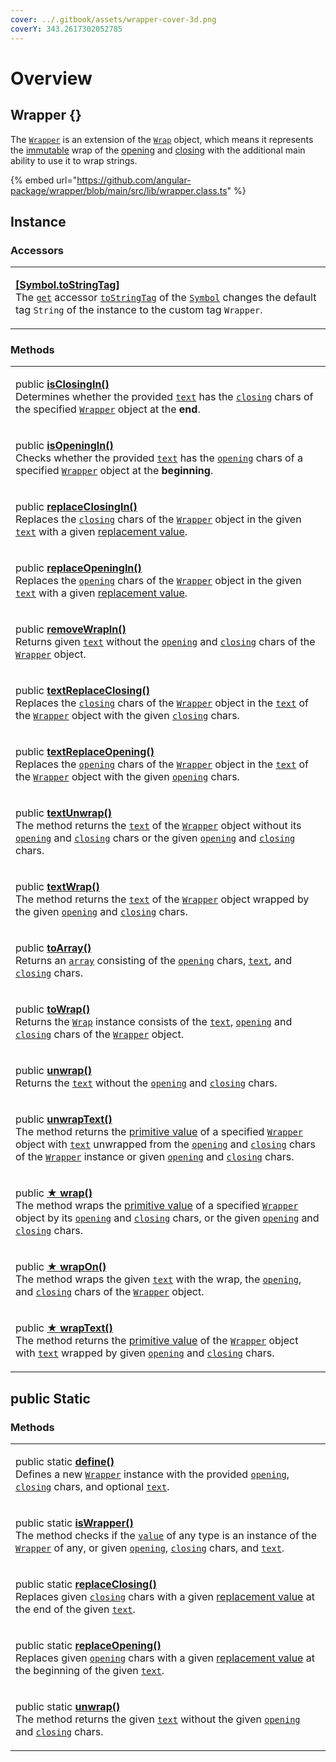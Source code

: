 ```yaml
---
cover: ../.gitbook/assets/wrapper-cover-3d.png
coverY: 343.2617302052785
---
```


# Overview

## Wrapper {}

The [`Wrapper`](https://github.com/angular-package/wrapper/blob/main/src/lib/wrapper.class.ts) is an extension of the [`Wrap`](broken-reference) object, which means it represents the [immutable](https://developer.mozilla.org/en-US/docs/Glossary/Immutable) wrap of the [opening](../getting-started/basic-concepts.md#opening) and [closing](../getting-started/basic-concepts.md#closing) with the additional main ability to use it to wrap strings.&#x20;

{% embed url="https://github.com/angular-package/wrapper/blob/main/src/lib/wrapper.class.ts" %}

## Instance

### Accessors

|                                                                                                                                                                                                                                                                                                                                                                                                                                                                                                                                                                                                                                                    |
| -------------------------------------------------------------------------------------------------------------------------------------------------------------------------------------------------------------------------------------------------------------------------------------------------------------------------------------------------------------------------------------------------------------------------------------------------------------------------------------------------------------------------------------------------------------------------------------------------------------------------------------------------- |
| <p><strong></strong><a href="accessors/get-symbol.tostringtag.md#symbol.tostringtag"><strong>​[Symbol.toStringTag]</strong></a><br>The <a href="https://developer.mozilla.org/en-US/docs/Web/JavaScript/Reference/Functions/get"><code>get</code></a> accessor <a href="https://developer.mozilla.org/en-US/docs/Web/JavaScript/Reference/Global_Objects/Symbol/toStringTag"><code>toStringTag</code></a> of the <a href="https://developer.mozilla.org/en-US/docs/Web/JavaScript/Reference/Global_Objects/Symbol"><code>Symbol</code></a> changes the default tag <code>String</code> of the instance to the custom tag <code>Wrapper</code>.</p> |

### Methods

|                                                                                                                                                                                                                                                                                                                                                                                                                                                                                                                                                                                                                                                                                                                              |
| ---------------------------------------------------------------------------------------------------------------------------------------------------------------------------------------------------------------------------------------------------------------------------------------------------------------------------------------------------------------------------------------------------------------------------------------------------------------------------------------------------------------------------------------------------------------------------------------------------------------------------------------------------------------------------------------------------------------------------- |
| <p>public <a href="methods/isclosingin.md"><strong>isClosingIn()</strong></a><br>Determines whether the provided <a href="methods/isclosingin.md#text-string"><code>text</code></a> has the <a href="../wrap/accessors/get-closing.md"><code>closing</code></a> chars of the specified <a href="broken-reference"><code>Wrapper</code></a> object at the <strong>end</strong>.</p>                                                                                                                                                                                                                                                                                                                                           |
| <p>public <a href="methods/isopeningin.md"><strong>isOpeningIn()</strong></a><br>Checks whether the provided <a href="methods/isopeningin.md#text-string"><code>text</code></a> has the <a href="../wrap/accessors/get-opening.md"><code>opening</code></a> chars of a specified <a href="broken-reference"><code>Wrapper</code></a> object at the <strong>beginning</strong>.</p>                                                                                                                                                                                                                                                                                                                                           |
| <p>public <a href="methods/replaceclosingin.md"><strong>replaceClosingIn()</strong></a><br>Replaces the <a href="../wrap/accessors/get-closing.md"><code>closing</code></a> chars of the <a href="overview.md"><code>Wrapper</code></a> object in the given <a href="methods/replaceclosingin.md#text-string"><code>text</code></a> with a given <a href="methods/replaceclosingin.md#replacevalue-string">replacement value</a>.</p>                                                                                                                                                                                                                                                                                        |
| <p>public <a href="methods/replaceopeningin.md#replacevalue-string"><strong>replaceOpeningIn()</strong></a><br>Replaces the <a href="../wrap/accessors/get-opening.md"><code>opening</code></a> chars of the <a href="broken-reference"><code>Wrapper</code></a> object in the given <a href="methods/replaceopeningin.md#text-string"><code>text</code></a> with a given <a href="methods/replaceopeningin.md#replacevalue-string">replacement value</a>.</p>                                                                                                                                                                                                                                                               |
| <p>public <a href="methods/removewrapin.md"><strong>removeWrapIn()</strong></a><br>Returns given <a href="methods/removewrapin.md#text-string"><code>text</code></a> without the <a href="../wrap/accessors/get-opening.md"><code>opening</code></a> and <a href="../wrap/accessors/get-closing.md"><code>closing</code></a> chars of the <a href="broken-reference"><code>Wrapper</code></a> object.</p>                                                                                                                                                                                                                                                                                                                    |
| <p>public <a href="methods/textreplaceclosing.md"><strong>textReplaceClosing()</strong></a><br>Replaces the <a href="../wrap/accessors/#wrap.prototype.closing"><code>closing</code></a> chars of the <a href="broken-reference"><code>Wrapper</code></a> object in the <a href="../wrap/accessors/get-text.md"><code>text</code></a> of the <a href="broken-reference"><code>Wrapper</code></a> object with the given <a href="methods/textreplaceclosing.md#closing-string"><code>closing</code></a> chars.</p>                                                                                                                                                                                                            |
| <p>public <a href="methods/textreplaceopening.md"><strong>textReplaceOpening()</strong></a><br>Replaces the <a href="../wrap/accessors/get-opening.md"><code>opening</code></a> chars of the <a href="broken-reference"><code>Wrapper</code></a> object in the <a href="../wrap/accessors/get-text.md"><code>text</code></a> of the <a href="broken-reference"><code>Wrapper</code></a> object with the given <a href="methods/textreplaceopening.md#opening-string"><code>opening</code></a> chars.</p>                                                                                                                                                                                                                     |
| <p>public <a href="methods/textunwrap.md"><strong>textUnwrap()</strong></a><br>The method returns the <a href="../wrap/accessors/get-text.md"><code>text</code></a> of the <a href="broken-reference"><code>Wrapper</code></a> object without its <a href="../wrap/accessors/#wrap.prototype.opening"><code>opening</code></a> and <a href="../wrap/accessors/#wrap.prototype.closing"><code>closing</code></a> chars or the given <a href="overview.md#opening-string"><code>opening</code></a> and <a href="overview.md#closing-string"><code>closing</code></a> chars.</p>                                                                                                                                                |
| <p>public <a href="methods/textwrap.md"><strong>textWrap()</strong></a><br>The method returns the <a href="../wrap/accessors/get-text.md"><code>text</code></a> of the <a href="broken-reference"><code>Wrapper</code></a> object wrapped by the given <a href="methods/textwrap.md#opening-textopening"><code>opening</code></a> and <a href="methods/textwrap.md#closing-textclosing"><code>closing</code></a> chars.</p>                                                                                                                                                                                                                                                                                                  |
| <p>public <a href="methods/toarray.md"><strong>toArray()</strong></a><br>Returns an <a href="https://developer.mozilla.org/en-US/docs/Web/JavaScript/Reference/Global_Objects/Array"><code>array</code></a> consisting of the <a href="../wrap/accessors/get-opening.md"><code>opening</code></a> chars, <a href="../wrap/accessors/get-text.md"><code>text</code></a>, and <a href="../wrap/accessors/get-closing.md"><code>closing</code></a> chars.</p>                                                                                                                                                                                                                                                                   |
| <p>public <a href="methods/towrap.md"><strong>toWrap()</strong></a><br>Returns the <a href="broken-reference"><code>Wrap</code></a> instance consists of the <a href="../wrap/accessors/get-text.md"><code>text</code></a>, <a href="../wrap/accessors/get-opening.md"><code>opening</code></a> and <a href="../wrap/accessors/get-closing.md"><code>closing</code></a> chars of the <a href="broken-reference"><code>Wrapper</code></a> object.</p>                                                                                                                                                                                                                                                                         |
| <p>public <a href="methods/unwrap.md"><strong>unwrap()</strong></a><br>Returns the <a href="../wrap/accessors/get-text.md"><code>text</code></a> without the <a href="../wrap/accessors/get-opening.md"><code>opening</code></a> and <a href="../wrap/accessors/get-closing.md"><code>closing</code></a> chars.</p>                                                                                                                                                                                                                                                                                                                                                                                                          |
| <p>public <a href="methods/unwraptext.md"><strong>unwrapText()</strong></a><br>The method returns the <a href="../wrap/methods/valueof.md">primitive value</a> of a specified <a href="broken-reference"><code>Wrapper</code></a> object with <a href="../wrap/accessors/get-text.md"><code>text</code></a> unwrapped from the <a href="../wrap/accessors/get-opening.md"><code>opening</code></a> and <a href="../wrap/accessors/get-closing.md"><code>closing</code></a> chars of the <a href="broken-reference"><code>Wrapper</code></a> instance or given <a href="methods/unwraptext.md#opening-string"><code>opening</code></a> and <a href="methods/unwraptext.md#closing-string"><code>closing</code></a> chars.</p> |
| <p>public <a href="methods/wrap.md"><strong>★ wrap()</strong></a><br>The method wraps the <a href="../wrap/methods/valueof.md">primitive value</a> of a specified <a href="broken-reference"><code>Wrapper</code></a> object by its <a href="../wrap/accessors/get-opening.md"><code>opening</code></a> and <a href="../wrap/accessors/get-closing.md"><code>closing</code></a> chars, or the given <a href="methods/wrap.md#opening-customopening"><code>opening</code></a> and <a href="methods/wrap.md#closing-customclosing"><code>closing</code></a> chars.</p>                                                                                                                                                         |
| <p>public <a href="methods/wrapon.md"><strong>★ wrapOn()</strong></a><br>The method wraps the given <a href="methods/wrapon.md#text-customtext"><code>text</code></a> with the wrap, the <a href="../wrap/accessors/get-opening.md"><code>opening</code></a>, and <a href="../wrap/accessors/get-closing.md"><code>closing</code></a> chars of the <a href="overview.md"><code>Wrapper</code></a> object.</p>                                                                                                                                                                                                                                                                                                                |
| <p>public <a href="methods/wraptext.md"><strong>★ wrapText()</strong></a><br>The method returns the <a href="../wrap/methods/valueof.md">primitive value</a> of the <a href="broken-reference"><code>Wrapper</code></a> object with <a href="../wrap/accessors/get-text.md"><code>text</code></a> wrapped by given <a href="methods/wraptext.md#opening-textopening"><code>opening</code></a> and <a href="methods/wraptext.md#closing-textclosing"><code>closing</code></a> chars.</p>                                                                                                                                                                                                                                      |

## public Static

### Methods

|                                                                                                                                                                                                                                                                                                                                                                                                                                                                                                                                                        |
| ------------------------------------------------------------------------------------------------------------------------------------------------------------------------------------------------------------------------------------------------------------------------------------------------------------------------------------------------------------------------------------------------------------------------------------------------------------------------------------------------------------------------------------------------------ |
| <p>public static <a href="methods/static-define.md"><strong>define()</strong></a><br>Defines a new <a href="broken-reference"><code>Wrapper</code></a> instance with the provided <a href="methods/static-define.md#opening-opening"><code>opening</code></a>, <a href="methods/static-define.md#closing-closing"><code>closing</code></a> chars, and optional <a href="methods/static-define.md#text-text"><code>text</code></a>.</p>                                                                                                                 |
| <p>public static <a href="methods/static-iswrapper.md"><strong>isWrapper()</strong></a><br>The method checks if the <a href="methods/static-iswrapper.md#value-any"><code>value</code></a> of any type is an instance of the <a href="broken-reference"><code>Wrapper</code></a> of any, or given <a href="methods/static-iswrapper.md#opening-opening"><code>opening</code></a>, <a href="methods/static-iswrapper.md#closing-closing"><code>closing</code></a> chars, and <a href="methods/static-iswrapper.md#text-text"><code>text</code></a>.</p> |
| <p>public static <a href="methods/static-replaceclosing.md"><strong>replaceClosing()</strong></a><br>Replaces given <a href="methods/static-replaceclosing.md#closing-string"><code>closing</code></a> chars with a given <a href="methods/static-replaceclosing.md#replacevalue-string">replacement value</a> at the end of the given <a href="methods/static-replaceclosing.md#text-string"><code>text</code></a>.</p>                                                                                                                               |
| <p>public static <a href="methods/static-replaceopening.md"><strong>replaceOpening()</strong></a><br>Replaces given <a href="methods/static-replaceopening.md#opening-string"><code>opening</code></a> chars with a given <a href="methods/static-replaceopening.md#replacevalue-string">replacement value</a> at the beginning of the given <a href="methods/static-replaceopening.md#text-string"><code>text</code></a>.</p>                                                                                                                         |
| <p>public static <a href="methods/static-unwrap.md"><strong>unwrap()</strong></a><br>The method returns the given <a href="methods/static-unwrap.md#text-string"><code>text</code></a> without the given <a href="methods/static-unwrap.md#opening-string"><code>opening</code></a> and <a href="methods/static-unwrap.md#closing-string"><code>closing</code></a> chars.</p>                                                                                                                                                                          |
